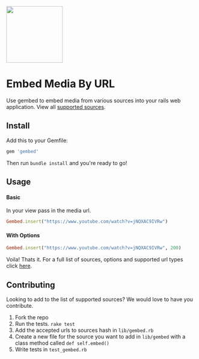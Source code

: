 <img src="https://user-images.githubusercontent.com/25507937/80111718-231e9d00-8578-11ea-9f02-6847fbc25118.png" height=150>

# Embed Media By URL
Use gembed to embed media from various sources into your rails web application. View all [supported sources](https://github.com/iJohnPaul/gembed/wiki/Supported-Sources). 

## Install
Add this to your Gemfile:
```ruby
gem 'gembed'
```
Then run `bundle install` and you're ready to go!

## Usage
#### Basic
In your view pass in the media url.
```ruby
Gembed.insert("https://www.youtube.com/watch?v=jNQXAC9IVRw")
```

#### With Options
```ruby
Gembed.insert("https://www.youtube.com/watch?v=jNQXAC9IVRw", 200)
```

Voila! Thats it. For a full list of sources, options and supported url types click [here](https://github.com/iJohnPaul/gembed/wiki/Supported-Sources).

## Contributing
Looking to add to the list of supported sources? We would love to have you contribute.
1. Fork the repo
2. Run the tests. `rake test`
3. Add the accepted urls to sources hash in `lib/gembed.rb`
4. Create a new file for the source you want to add in `lib/gembed` with a class method called `def self.embed()`
5. Write tests in `test_gembed.rb`
